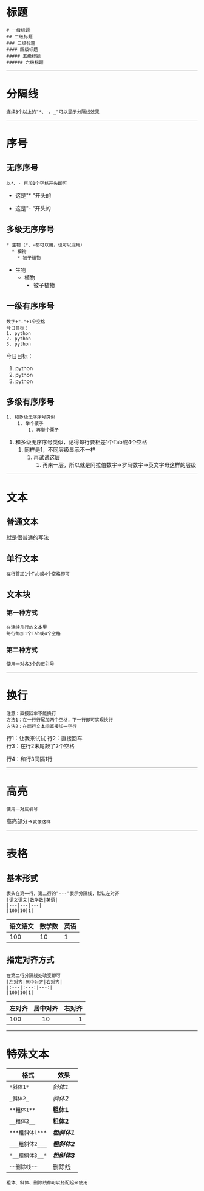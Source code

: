 # 标题
```
# 一级标题
## 二级标题
### 三级标题
#### 四级标题
##### 五级标题
###### 六级标题
```
---
# 分隔线
```
连续3个以上的"*、-、_"可以显示分隔线效果
```
---
# 序号
## 无序序号
```
以*、- 再加1个空格开头即可
```
* 这是"* "开头的
- 这是"- "开头的
## 多级无序序号
```
* 生物（*、-都可以用，也可以混用）
  * 植物
    * 被子植物
```
- 生物
  * 植物
    - 被子植物
## 一级有序序号
```
数字+"."+1个空格
今日目标：
1. python
2. python
3. python
```
今日目标：
1. python
2. python
3. python
## 多级有序序号
```
1. 和多级无序序号类似
    1. 举个栗子
        1. 再举个栗子
```
1. 和多级无序序号类似，记得每行要相差1个Tab或4个空格
    1. 同样是1，不同层级显示不一样
        1. 再试试这层
            1. 再来一层，所以就是阿拉伯数字→罗马数字→英文字母这样的层级
---
# 文本
## 普通文本
就是很普通的写法
## 单行文本
```
在行首加1个Tab或4个空格即可
```
## 文本块
### 第一种方式
```
在连续几行的文本里
每行都加1个Tab或4个空格
```
### 第二种方式
```
使用一对各3个的反引号
```
***
# 换行
```
注意：直接回车不能换行
方法1：在一行行尾加两个空格，下一行即可实现换行
方法2：在两行文本间直接加一空行
```
行1：让我来试试
行2：直接回车  
行3：在行2末尾敲了2个空格

行4：和行3间隔1行
___
# 高亮
```
使用一对反引号
```

高亮部分→`就像这样`

---
# 表格
## 基本形式
```
表头在第一行，第二行的"---"表示分隔线，默认左对齐
|语文语文|数学数|英语|
|---|---|---|
|100|10|1|
```
|语文语文|数学数|英语|
|---|---|---|
|100|10|1|
## 指定对齐方式
```
在第二行分隔线处改变即可
|左对齐|居中对齐|右对齐|
|:---|:---:|---:|
|100|10|1|
```
|左对齐|居中对齐|右对齐|
|:---|:---:|---:|
|100|10|1|
---
# 特殊文本
|格式|效果|
|---|---|
|`*斜体1*`|*斜体1*|
|`_斜体2_`|_斜体2_|
|`**粗体1**`|**粗体1**|
|`__粗体2__`|__粗体2__|
|`***粗斜体1***`|***粗斜体1***|
|`___粗斜体2___`|___粗斜体2___|
|`*__粗斜体3__*`|*__粗斜体3__*|
|`~~删除线~~`|~~删除线~~|
```
粗体、斜体、删除线都可以搭配起来使用
```
